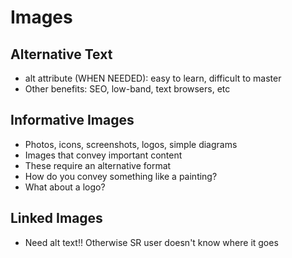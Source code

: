 # Images

## Alternative Text
- alt attribute (WHEN NEEDED): easy to learn, difficult to master
- Other benefits: SEO, low-band, text browsers, etc

## Informative Images
- Photos, icons, screenshots, logos, simple diagrams
- Images that convey important content
- These require an alternative format
- How do you convey something like a painting?
- What about a logo?

## Linked Images
- Need alt text!! Otherwise SR user doesn't know where it goes
